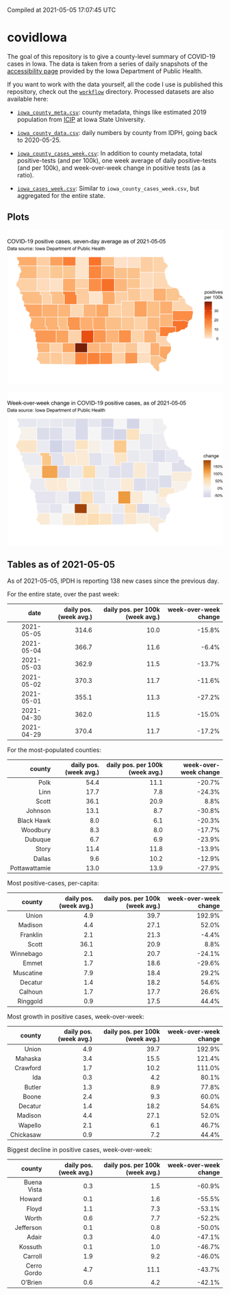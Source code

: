 Compiled at 2021-05-05 17:07:45 UTC

<!-- README.md is generated from README.Rmd. Please edit that file -->

# covidIowa

<!-- badges: start -->

<!-- badges: end -->

The goal of this repository is to give a county-level summary of
COVID-19 cases in Iowa. The data is taken from a series of daily
snapshots of the [accessibility
page](https://coronavirus.iowa.gov/pages/access) provided by the Iowa
Department of Public Health.

If you want to work with the data yourself, all the code I use is
published this repository, check out the [`workflow`](workflow)
directory. Processed datasets are also available here:

  - [`iowa_county_meta.csv`](https://raw.githubusercontent.com/ijlyttle/covidIowa/master/workflow/data/99-publish/iowa_county_meta.csv):
    county metadata, things like estimated 2019 population from
    [ICIP](https://www.icip.iastate.edu/tables/population/counties-estimates)
    at Iowa State University.

  - [`iowa_county_data.csv`](https://raw.githubusercontent.com/ijlyttle/covidIowa/master/workflow/data/99-publish/iowa_county_data.csv):
    daily numbers by county from IDPH, going back to 2020-05-25.

  - [`iowa_county_cases_week.csv`](https://raw.githubusercontent.com/ijlyttle/covidIowa/master/workflow/data/99-publish/iowa_county_data.csv):
    In addition to county metadata, total positive-tests (and per 100k),
    one week average of daily positive-tests (and per 100k), and
    week-over-week change in positive tests (as a ratio).

  - [`iowa_cases_week.csv`](https://raw.githubusercontent.com/ijlyttle/covidIowa/master/workflow/data/99-publish/iowa_cases_week.csv):
    Similar to `iowa_county_cases_week.csv`, but aggregated for the
    entire state.

## Plots

![](workflow/data/99-publish/iowa_cases.png)

![](workflow/data/99-publish/iowa_change.png)

## Tables as of 2021-05-05

As of 2021-05-05, IPDH is reporting 138 new cases since the previous
day.

For the entire state, over the past week:

|       date | daily pos. (week avg.) | daily pos. per 100k (week avg.) | week-over-week change |
| ---------: | ---------------------: | ------------------------------: | --------------------: |
| 2021-05-05 |                  314.6 |                            10.0 |               \-15.8% |
| 2021-05-04 |                  366.7 |                            11.6 |                \-6.4% |
| 2021-05-03 |                  362.9 |                            11.5 |               \-13.7% |
| 2021-05-02 |                  370.3 |                            11.7 |               \-11.6% |
| 2021-05-01 |                  355.1 |                            11.3 |               \-27.2% |
| 2021-04-30 |                  362.0 |                            11.5 |               \-15.0% |
| 2021-04-29 |                  370.4 |                            11.7 |               \-17.2% |

For the most-populated counties:

|        county | daily pos. (week avg.) | daily pos. per 100k (week avg.) | week-over-week change |
| ------------: | ---------------------: | ------------------------------: | --------------------: |
|          Polk |                   54.4 |                            11.1 |               \-20.7% |
|          Linn |                   17.7 |                             7.8 |               \-24.3% |
|         Scott |                   36.1 |                            20.9 |                  8.8% |
|       Johnson |                   13.1 |                             8.7 |               \-30.8% |
|    Black Hawk |                    8.0 |                             6.1 |               \-20.3% |
|      Woodbury |                    8.3 |                             8.0 |               \-17.7% |
|       Dubuque |                    6.7 |                             6.9 |               \-23.9% |
|         Story |                   11.4 |                            11.8 |               \-13.9% |
|        Dallas |                    9.6 |                            10.2 |               \-12.9% |
| Pottawattamie |                   13.0 |                            13.9 |               \-27.9% |

Most positive-cases, per-capita:

|    county | daily pos. (week avg.) | daily pos. per 100k (week avg.) | week-over-week change |
| --------: | ---------------------: | ------------------------------: | --------------------: |
|     Union |                    4.9 |                            39.7 |                192.9% |
|   Madison |                    4.4 |                            27.1 |                 52.0% |
|  Franklin |                    2.1 |                            21.3 |                \-4.4% |
|     Scott |                   36.1 |                            20.9 |                  8.8% |
| Winnebago |                    2.1 |                            20.7 |               \-24.1% |
|     Emmet |                    1.7 |                            18.6 |               \-29.6% |
| Muscatine |                    7.9 |                            18.4 |                 29.2% |
|   Decatur |                    1.4 |                            18.2 |                 54.6% |
|   Calhoun |                    1.7 |                            17.7 |                 26.6% |
|  Ringgold |                    0.9 |                            17.5 |                 44.4% |

Most growth in positive cases, week-over-week:

|    county | daily pos. (week avg.) | daily pos. per 100k (week avg.) | week-over-week change |
| --------: | ---------------------: | ------------------------------: | --------------------: |
|     Union |                    4.9 |                            39.7 |                192.9% |
|   Mahaska |                    3.4 |                            15.5 |                121.4% |
|  Crawford |                    1.7 |                            10.2 |                111.0% |
|       Ida |                    0.3 |                             4.2 |                 80.1% |
|    Butler |                    1.3 |                             8.9 |                 77.8% |
|     Boone |                    2.4 |                             9.3 |                 60.0% |
|   Decatur |                    1.4 |                            18.2 |                 54.6% |
|   Madison |                    4.4 |                            27.1 |                 52.0% |
|   Wapello |                    2.1 |                             6.1 |                 46.7% |
| Chickasaw |                    0.9 |                             7.2 |                 44.4% |

Biggest decline in positive cases, week-over-week:

|      county | daily pos. (week avg.) | daily pos. per 100k (week avg.) | week-over-week change |
| ----------: | ---------------------: | ------------------------------: | --------------------: |
| Buena Vista |                    0.3 |                             1.5 |               \-60.9% |
|      Howard |                    0.1 |                             1.6 |               \-55.5% |
|       Floyd |                    1.1 |                             7.3 |               \-53.1% |
|       Worth |                    0.6 |                             7.7 |               \-52.2% |
|   Jefferson |                    0.1 |                             0.8 |               \-50.0% |
|       Adair |                    0.3 |                             4.0 |               \-47.1% |
|     Kossuth |                    0.1 |                             1.0 |               \-46.7% |
|     Carroll |                    1.9 |                             9.2 |               \-46.0% |
| Cerro Gordo |                    4.7 |                            11.1 |               \-43.7% |
|     O’Brien |                    0.6 |                             4.2 |               \-42.1% |
